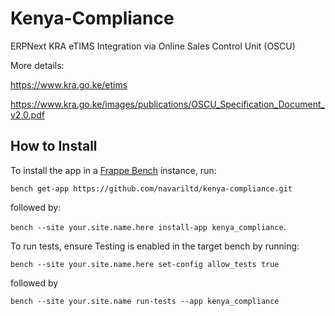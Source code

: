 # Kenya-Compliance

ERPNext KRA eTIMS Integration via Online Sales Control Unit (OSCU)

More details:

https://www.kra.go.ke/etims

https://www.kra.go.ke/images/publications/OSCU_Specification_Document_v2.0.pdf

## How to Install

To install the app in a [Frappe Bench](https://frappeframework.com/docs/user/en/bench) instance, run:

`bench get-app https://github.com/navariltd/kenya-compliance.git`

followed by:

`bench --site your.site.name.here install-app kenya_compliance`.

To run tests, ensure Testing is enabled in the target bench by running:

`bench --site your.site.name.here set-config allow_tests true`

followed by

`bench --site your.site.name run-tests --app kenya_compliance`
